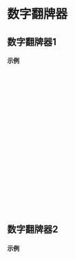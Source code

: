 # 数字翻牌器

## 数字翻牌器1

#### 示例

<br />
<ClientOnly>
<div class="code-show" style="height: 300px;">
  <digitalflop1 :num='12313.44'  />
</div>
</ClientOnly>


## 数字翻牌器2

#### 示例

<br />
<ClientOnly>
<div class="code-show" style="height: 300px;">
  <digitalflop2 :num='12313.44'  />
</div>
</ClientOnly>